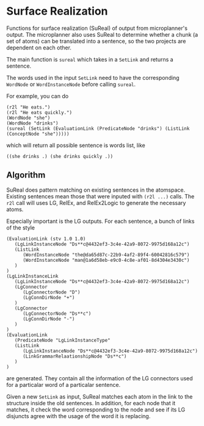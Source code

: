 # Surface Realization

Functions for surface realization (SuReal) of output from microplanner's output.
The microplanner also uses SuReal to determine whether a chunk (a set of atoms)
can be translated into a sentence, so the two projects are dependent on each
other.

The main function is `sureal` which takes in a `SetLink` and returns a
sentence.

The words used in the input `SetLink` need to have the corresponding `WordNode`
or `WordInstanceNode` before calling `sureal`.

For example, you can do

```
(r2l "He eats.")
(r2l "He eats quickly.")
(WordNode "she")
(WordNode "drinks")
(sureal (SetLink (EvaluationLink (PredicateNode "drinks") (ListLink (ConceptNode "she")))))
```
which will return all possible sentence is words list, like

```
((she drinks .) (she drinks quickly .))
```

## Algorithm

SuReal does pattern matching on existing sentences in the atomspace.  Existing
sentences mean those that were inputed with `(r2l ...)` calls.  The `r2l` call
will uses LG, RelEx, and RelEx2Logic to generate the necessary atoms.

Especially important is the LG outputs.  For each sentence, a bunch of links of
the style

```
(EvaluationLink (stv 1.0 1.0)
   (LgLinkInstanceNode "Ds**c@4432ef3-3c4e-42a9-8072-9975d168a12c")
   (ListLink
      (WordInstanceNode "the@da65d87c-22b9-4af2-89f4-60042816c579")
      (WordInstanceNode "man@1a6d58eb-e9c0-4c8e-af01-8d4304e3430c")
   )
)
(LgLinkInstanceLink
   (LgLinkInstanceNode "Ds**c@4432ef3-3c4e-42a9-8072-9975d168a12c")
   (LgConnector
      (LgConnectorNode "D")
      (LgConnDirNode "+")
   )
   (LgConnector
      (LgConnectorNode "Ds**c")
      (LgConnDirNode "-")
   )
)
(EvaluationLink
   (PredicateNode "LgLinkInstanceType"
   (ListLink
      (LgLinkInstanceNode "Ds**c@4432ef3-3c4e-42a9-8072-9975d168a12c")
      (LinkGrammarRelaationshipNode "Ds**c")
   )
)

```

are generated.  They contain all the information of the LG connectors used for
a particalar word of a particalar sentence.

Given a new `SetLink` as input, SuReal matches each atom in the link to the
structure inside the old sentences.  In addition, for each node that it
matches, it check the word corresponding to the node and see if its LG disjuncts
agree with the usage of the word it is replacing.

